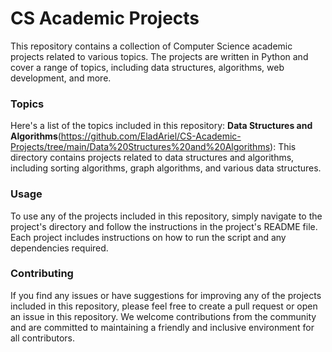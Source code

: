 # CS Academic Projects
This repository contains a collection of Computer Science academic projects related to various topics. The projects are written in Python and cover a range of topics, including data structures, algorithms, web development, and more.

### Topics
Here's a list of the topics included in this repository:
**Data Structures and Algorithms**(https://github.com/EladAriel/CS-Academic-Projects/tree/main/Data%20Structures%20and%20Algorithms): This directory contains projects related to data structures and algorithms, including sorting algorithms, graph algorithms, and various data structures.

### Usage
To use any of the projects included in this repository, simply navigate to the project's directory and follow the instructions in the project's README file. Each project includes instructions on how to run the script and any dependencies required.

### Contributing
If you find any issues or have suggestions for improving any of the projects included in this repository, please feel free to create a pull request or open an issue in this repository. We welcome contributions from the community and are committed to maintaining a friendly and inclusive environment for all contributors.
